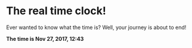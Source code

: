 # The real time clock!

Ever wanted to know what the time is? Well, your journey is about to end!

**The time is Nov 27, 2017, 12:43**